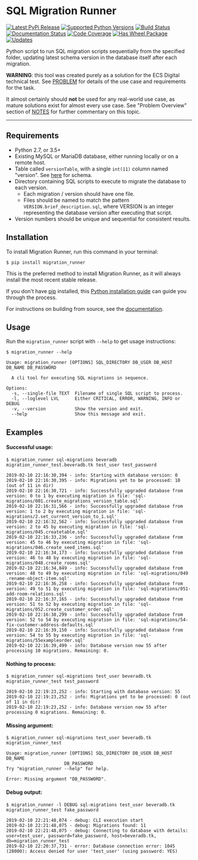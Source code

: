 SQL Migration Runner
======================

[![Latest PyPi Release](https://img.shields.io/pypi/v/migration_runner.svg)](https://pypi.python.org/pypi/migration_runner)
[![Supported Python Versions](https://img.shields.io/pypi/pyversions/migration_runner.svg?style=flat)](https://pypi.python.org/pypi/migration_runner)
[![Build Status](https://img.shields.io/travis/beveradb/migration_runner.svg)](https://travis-ci.org/beveradb/migration_runner)
[![Documentation Status](https://readthedocs.org/projects/migration_runner/badge/?version=latest)](https://migration_runner.readthedocs.io/en/latest/?badge=latest)
[![Code Coverage](https://coveralls.io/repos/github/beveradb/migration_runner/badge.svg?branch=master)](https://coveralls.io/github/beveradb/migration_runner?branch=master)
[![Has Wheel Package](https://img.shields.io/pypi/wheel/migration_runner.svg)](https://pypi.org/project/migration_runner/#files)
[![Updates](https://pyup.io/repos/github/beveradb/migration_runner/shield.svg)](https://pyup.io/repos/github/beveradb/migration_runner/)

Python script to run SQL migration scripts sequentially from the specified folder,
updating latest schema version in the database itself after each migration.

**WARNING**: this tool was created purely as a solution for the ECS Digital technical test.
See [PROBLEM](https://github.com/beveradb/migration_runner/blob/master/PROBLEM.md) 
for details of the use case and requirements for the task.

It almost certainly should **not** be used for any real-world use case, as mature solutions
exist for almost every use case. See "Problem Overview" section of [NOTES](https://github.com/beveradb/migration_runner/blob/master/NOTES.md) 
for further commentary on this topic. 

------------------------

## Requirements

* Python 2.7, or 3.5+
* Existing MySQL or MariaDB database, either running locally or on a remote host.
* Table called `versionTable`, with a single `int(11)` column named "version". See [here](https://github.com/beveradb/migration_runner/blob/master/sql-migrations/001.create_migrations_version_table.sql) for schema.
* Directory containing SQL scripts to execute to migrate the database to each version.
   * Each migration / version should have one file.
   * Files should be named to match the pattern `VERSION.brief_description.sql`,
     where VERSION is an integer representing the database version after executing that script.
* Version numbers should be unique and sequential for consistent results.

## Installation

To install Migration Runner, run this command in your terminal:

``` console
$ pip install migration_runner
```

This is the preferred method to install Migration Runner, as it will
always install the most recent stable release.

If you don't have [pip](https://pip.pypa.io) installed, this [Python
installation
guide](http://docs.python-guide.org/en/latest/starting/installation/)
can guide you through the process.

For instructions on building from source, see the 
[documentation](https://migration_runner.readthedocs.io).

## Usage

Run the `migration_runner` script with `--help` to get usage instructions:

```
$ migration_runner --help

Usage: migration_runner [OPTIONS] SQL_DIRECTORY DB_USER DB_HOST DB_NAME DB_PASSWORD

  A cli tool for executing SQL migrations in sequence.

Options:
  -s, --single-file TEXT  Filename of single SQL script to process.
  -l, --loglevel LVL      Either CRITICAL, ERROR, WARNING, INFO or DEBUG
  -v, --version           Show the version and exit.
  --help                  Show this message and exit.
```

## Examples

#### Successful usage:
```
$ migration_runner sql-migrations beveradb migration_runner_test.beveradb.tk test_user test_password

2019-02-10 22:16:30,394 - info: Starting with database version: 0
2019-02-10 22:16:30,395 - info: Migrations yet to be processed: 10 (out of 11 in dir)
2019-02-10 22:16:30,721 - info: Successfully upgraded database from version: 0 to 1 by executing migration in file: 'sql-migrations/001.create_migrations_version_table.sql'
2019-02-10 22:16:31,566 - info: Successfully upgraded database from version: 1 to 2 by executing migration in file: 'sql-migrations/2.set_current_version_to_1.sql'
2019-02-10 22:16:32,562 - info: Successfully upgraded database from version: 2 to 45 by executing migration in file: 'sql-migrations/045.createtable.sql'
2019-02-10 22:16:33,236 - info: Successfully upgraded database from version: 45 to 46 by executing migration in file: 'sql-migrations/046.create_seed_items.sql'
2019-02-10 22:16:34,173 - info: Successfully upgraded database from version: 46 to 48 by executing migration in file: 'sql-migrations/048.create_rooms.sql'
2019-02-10 22:16:34,849 - info: Successfully upgraded database from version: 48 to 49 by executing migration in file: 'sql-migrations/049 .rename-object-item.sql'
2019-02-10 22:16:36,258 - info: Successfully upgraded database from version: 49 to 51 by executing migration in file: 'sql-migrations/051-add-room-relations.sql'
2019-02-10 22:16:37,165 - info: Successfully upgraded database from version: 51 to 52 by executing migration in file: 'sql-migrations/052.create_customer_order.sql'
2019-02-10 22:16:38,299 - info: Successfully upgraded database from version: 52 to 54 by executing migration in file: 'sql-migrations/54-fix-customer-address-defaults.sql'
2019-02-10 22:16:39,150 - info: Successfully upgraded database from version: 54 to 55 by executing migration in file: 'sql-migrations/55exampleorder.sql'
2019-02-10 22:16:39,499 - info: Database version now 55 after processing 10 migrations. Remaining: 0.
```

#### Nothing to process:
```
$ migration_runner sql-migrations test_user beveradb.tk migration_runner_test test_password

2019-02-10 22:19:23,252 - info: Starting with database version: 55
2019-02-10 22:19:23,252 - info: Migrations yet to be processed: 0 (out of 11 in dir)
2019-02-10 22:19:23,252 - info: Database version now 55 after processing 0 migrations. Remaining: 0.
```

#### Missing argument:
```
$ migration_runner sql-migrations test_user beveradb.tk migration_runner_test

Usage: migration_runner [OPTIONS] SQL_DIRECTORY DB_USER DB_HOST DB_NAME
                      DB_PASSWORD
Try "migration_runner --help" for help.

Error: Missing argument "DB_PASSWORD".
```

#### Debug output:
```
$ migration_runner -l DEBUG sql-migrations test_user beveradb.tk migration_runner_test fake_password

2019-02-10 22:21:48,074 - debug: CLI execution start
2019-02-10 22:21:48,075 - debug: Migrations found: 11
2019-02-10 22:21:48,075 - debug: Connecting to database with details: user=test_user, password=fake_password, host=beveradb.tk, db=migration_runner_test
2019-02-10 22:20:37,731 - error: Database connection error: 1045 (28000): Access denied for user 'test_user' (using password: YES)
```
